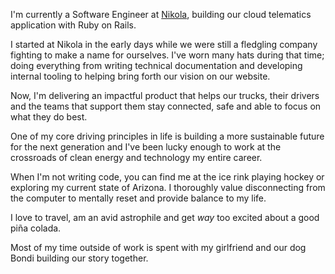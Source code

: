 ---
---

<p class="lead">I'm currently a Software Engineer at <a class="text-[#282c3f] decoration-[#83d2e2]" href="https://nikolamotor.com">Nikola</a>, building our cloud telematics application with Ruby on Rails.</p>

I started at Nikola in the early days while we were still a fledgling company fighting to make a name for ourselves. I've worn many hats during that time; doing everything from writing technical documentation and developing internal tooling to helping bring forth our vision on our website.

Now, I'm delivering an impactful product that helps our trucks, their drivers and the teams that support them stay connected, safe and able to focus on what they do best.

One of my core driving principles in life is building a more sustainable future for the next generation and I've been lucky enough to work at the crossroads of clean energy and technology my entire career.

When I'm not writing code, you can find me at the ice rink playing hockey or exploring my current state of Arizona. I thoroughly value disconnecting from the computer to mentally reset and provide balance to my life.

I love to travel, am an avid astrophile and get *way* too excited about a good piña colada.

Most of my time outside of work is spent with my girlfriend and our dog Bondi building our story together. 
